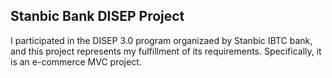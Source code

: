 ## Stanbic Bank DISEP Project
I participated in the DISEP 3.0 program organizaed by Stanbic IBTC bank, and this project represents my fulfillment of its requirements. Specifically, it is an e-commerce MVC project.
